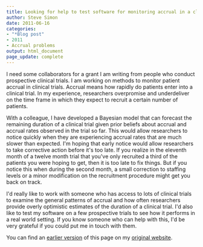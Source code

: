 ```yaml
---
title: Looking for help to test software for monitoring accrual in a clinical trial
author: Steve Simon
date: 2011-06-16
categories:
- "*Blog post"
- 2011
- Accrual problems
output: html_document
page_update: complete
---
```


I need some collaborators for a grant I am writing from people who conduct prospective clinical trials. I am working on methods to monitor patient accrual in clinical trials. Accrual means how rapidly do patients enter into a clinical trial. In my experience, researchers overpromise and underdeliver on the time frame in which they expect to recruit a certain number of patients.

<!---More--->

With a colleague, I have developed a Bayesian model that can forecast the remaining duration of a clinical trial given prior beliefs about accrual and accrual rates observed in the trial so far. This would allow researchers to notice quickly when they are experiencing accrual rates that are much slower than expected. I'm hoping that early notice would allow researchers to take corrective action before it's too late. If you realize in the eleventh month of a twelve month trial that you've only recruited a third of the patients you were hoping to get, then it is too late to fix things. But if you notice this when during the second month, a small correction to staffing levels or a minor modification on the recruitment procedure might get you back on track.

I'd really like to work with someone who has access to lots of clinical trials to examine the general patterns of accrual and how often researchers provide overly optimistic estimates of the duration of a clinical trial. I'd also like to test my software on a few prospective trials to see how it performs in a real world setting. If you know someone who can help with this, I'd be very grateful if you could put me in touch with them.

You can find an [earlier version][sim1] of this page on my [original website][sim2].

[sim1]: http://www.pmean.com/11/AccrualHelp.html
[sim2]: http://www.pmean.com/original_site.html 
